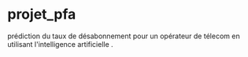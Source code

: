 # projet_pfa
prédiction du taux de désabonnement pour un  opérateur de télecom  en utilisant l'intelligence artificielle .
